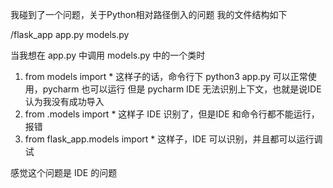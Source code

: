 我碰到了一个问题，关于Python相对路径倒入的问题
我的文件结构如下

/flask_app
    app.py
    models.py
    
当我想在 app.py 中调用 models.py 中的一个类时
1. from models import *
    这样子的话，命令行下 python3 app.py 可以正常使用，pycharm 也可以运行
    但是 pycharm IDE 无法识别上下文，也就是说IDE认为我没有成功导入
2. from .models import *
    这样子 IDE 识别了，但是IDE 和命令行都不能运行，报错
3. from flask_app.models import *
    这样子，IDE 可以识别，并且都可以运行调试
    
感觉这个问题是 IDE 的问题